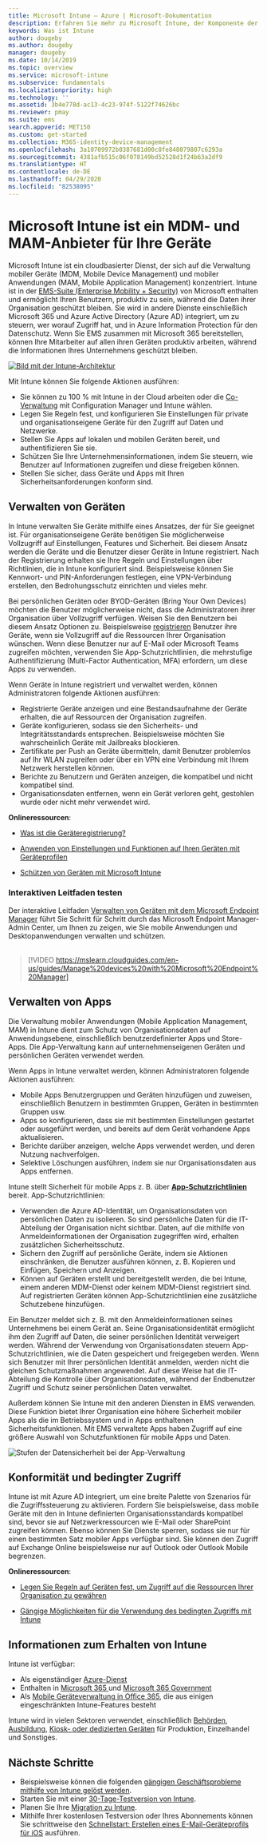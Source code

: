 ```yaml
---
title: Microsoft Intune – Azure | Microsoft-Dokumentation
description: Erfahren Sie mehr zu Microsoft Intune, der Komponente der „Enterprise Mobility + Security“-Lösung für die Verwaltung mobiler Geräte (MDM) und die Verwaltung mobiler Apps (MAM), und wie Intune Sie beim Schutz von Unternehmensdaten unterstützt.
keywords: Was ist Intune
author: dougeby
ms.author: dougeby
manager: dougeby
ms.date: 10/14/2019
ms.topic: overview
ms.service: microsoft-intune
ms.subservice: fundamentals
ms.localizationpriority: high
ms.technology: ''
ms.assetid: 3b4e778d-ac13-4c23-974f-5122f74626bc
ms.reviewer: pmay
ms.suite: ems
search.appverid: MET150
ms.custom: get-started
ms.collection: M365-identity-device-management
ms.openlocfilehash: 3a10709972b0387681d00c8fe848079807c6293a
ms.sourcegitcommit: 4381afb515c06f078149bd52528d1f24b63a2df9
ms.translationtype: HT
ms.contentlocale: de-DE
ms.lasthandoff: 04/29/2020
ms.locfileid: "82538095"
---
```

# <a name="microsoft-intune-is-an-mdm-and-mam-provider-for-your-devices"></a>Microsoft Intune ist ein MDM- und MAM-Anbieter für Ihre Geräte

Microsoft Intune ist ein cloudbasierter Dienst, der sich auf die Verwaltung mobiler Geräte (MDM, Mobile Device Management) und mobiler Anwendungen (MAM, Mobile Application Management) konzentriert. Intune ist in der [EMS-Suite (Enterprise Mobility + Security)](https://www.microsoft.com/microsoft-365/enterprise-mobility-security) von Microsoft enthalten und ermöglicht Ihren Benutzern, produktiv zu sein, während die Daten ihrer Organisation geschützt bleiben. Sie wird in andere Dienste einschließlich Microsoft 365 und Azure Active Directory (Azure AD) integriert, um zu steuern, wer worauf Zugriff hat, und in Azure Information Protection für den Datenschutz. Wenn Sie EMS zusammen mit Microsoft 365 bereitstellen, können Ihre Mitarbeiter auf allen ihren Geräten produktiv arbeiten, während die Informationen Ihres Unternehmens geschützt bleiben.

[![Bild mit der Intune-Architektur](./media/what-is-intune/intunearch_sm.png )](./media/what-is-intune/intunearchitecture.svg#lightbox)

Mit Intune können Sie folgende Aktionen ausführen:

- Sie können zu 100 % mit Intune in der Cloud arbeiten oder die [Co-Verwaltung](https://docs.microsoft.com/configmgr/comanage/overview) mit Configuration Manager und Intune wählen.
- Legen Sie Regeln fest, und konfigurieren Sie Einstellungen für private und organisationseigene Geräte für den Zugriff auf Daten und Netzwerke.
- Stellen Sie Apps auf lokalen und mobilen Geräten bereit, und authentifizieren Sie sie.
- Schützen Sie Ihre Unternehmensinformationen, indem Sie steuern, wie Benutzer auf Informationen zugreifen und diese freigeben können.
- Stellen Sie sicher, dass Geräte und Apps mit Ihren Sicherheitsanforderungen konform sind.

## <a name="manage-devices"></a>Verwalten von Geräten

In Intune verwalten Sie Geräte mithilfe eines Ansatzes, der für Sie geeignet ist. Für organisationseigene Geräte benötigen Sie möglicherweise Vollzugriff auf Einstellungen, Features und Sicherheit. Bei diesem Ansatz werden die Geräte und die Benutzer dieser Geräte in Intune registriert. Nach der Registrierung erhalten sie Ihre Regeln und Einstellungen über Richtlinien, die in Intune konfiguriert sind. Beispielsweise können Sie Kennwort- und PIN-Anforderungen festlegen, eine VPN-Verbindung erstellen, den Bedrohungsschutz einrichten und vieles mehr.

Bei persönlichen Geräten oder BYOD-Geräten (Bring Your Own Devices) möchten die Benutzer möglicherweise nicht, dass die Administratoren ihrer Organisation über Vollzugriff verfügen. Weisen Sie den Benutzern bei diesem Ansatz Optionen zu. Beispielsweise [registrieren](../enrollment/device-enrollment.md) Benutzer ihre Geräte, wenn sie Vollzugriff auf die Ressourcen Ihrer Organisation wünschen. Wenn diese Benutzer nur auf E-Mail oder Microsoft Teams zugreifen möchten, verwenden Sie App-Schutzrichtlinien, die mehrstufige Authentifizierung (Multi-Factor Authentication, MFA) erfordern, um diese Apps zu verwenden.

Wenn Geräte in Intune registriert und verwaltet werden, können Administratoren folgende Aktionen ausführen:

- Registrierte Geräte anzeigen und eine Bestandsaufnahme der Geräte erhalten, die auf Ressourcen der Organisation zugreifen.
- Geräte konfigurieren, sodass sie den Sicherheits- und Integritätsstandards entsprechen. Beispielsweise möchten Sie wahrscheinlich Geräte mit Jailbreaks blockieren.
- Zertifikate per Push an Geräte übermitteln, damit Benutzer problemlos auf Ihr WLAN zugreifen oder über ein VPN eine Verbindung mit Ihrem Netzwerk herstellen können.
- Berichte zu Benutzern und Geräten anzeigen, die kompatibel und nicht kompatibel sind.
- Organisationsdaten entfernen, wenn ein Gerät verloren geht, gestohlen wurde oder nicht mehr verwendet wird.

**Onlineressourcen**:

- [Was ist die Geräteregistrierung?](../enrollment/device-enrollment.md)

- [Anwenden von Einstellungen und Funktionen auf Ihren Geräten mit Geräteprofilen](../configuration/device-profiles.md)

- [Schützen von Geräten mit Microsoft Intune](../protect/device-protect.md)

### <a name="try-the-interactive-guide"></a>Interaktiven Leitfaden testen
Der interaktive Leitfaden [Verwalten von Geräten mit dem Microsoft Endpoint Manager](https://mslearn.cloudguides.com/en-us/guides/Manage%20devices%20with%20Microsoft%20Endpoint%20Manager) führt Sie Schritt für Schritt durch das Microsoft Endpoint Manager-Admin Center, um Ihnen zu zeigen, wie Sie mobile Anwendungen und Desktopanwendungen verwalten und schützen.</br></br>

> [!VIDEO https://mslearn.cloudguides.com/en-us/guides/Manage%20devices%20with%20Microsoft%20Endpoint%20Manager]

## <a name="manage-apps"></a>Verwalten von Apps

Die Verwaltung mobiler Anwendungen (Mobile Application Management, MAM) in Intune dient zum Schutz von Organisationsdaten auf Anwendungsebene, einschließlich benutzerdefinierter Apps und Store-Apps. Die App-Verwaltung kann auf unternehmenseigenen Geräten und persönlichen Geräten verwendet werden.

Wenn Apps in Intune verwaltet werden, können Administratoren folgende Aktionen ausführen:

- Mobile Apps Benutzergruppen und Geräten hinzufügen und zuweisen, einschließlich Benutzern in bestimmten Gruppen, Geräten in bestimmten Gruppen usw.
- Apps so konfigurieren, dass sie mit bestimmten Einstellungen gestartet oder ausgeführt werden, und bereits auf dem Gerät vorhandene Apps aktualisieren.
- Berichte darüber anzeigen, welche Apps verwendet werden, und deren Nutzung nachverfolgen.
- Selektive Löschungen ausführen, indem sie nur Organisationsdaten aus Apps entfernen.

Intune stellt Sicherheit für mobile Apps z. B. über **[App-Schutzrichtlinien](../apps/app-protection-policy.md)** bereit. App-Schutzrichtlinien:

- Verwenden die Azure AD-Identität, um Organisationsdaten von persönlichen Daten zu isolieren. So sind persönliche Daten für die IT-Abteilung der Organisation nicht sichtbar. Daten, auf die mithilfe von Anmeldeinformationen der Organisation zugegriffen wird, erhalten zusätzlichen Sicherheitsschutz.
- Sichern den Zugriff auf persönliche Geräte, indem sie Aktionen einschränken, die Benutzer ausführen können, z. B. Kopieren und Einfügen, Speichern und Anzeigen.
- Können auf Geräten erstellt und bereitgestellt werden, die bei Intune, einem anderen MDM-Dienst oder keinem MDM-Dienst registriert sind. Auf registrierten Geräten können App-Schutzrichtlinien eine zusätzliche Schutzebene hinzufügen.

Ein Benutzer meldet sich z. B. mit den Anmeldeinformationen seines Unternehmens bei einem Gerät an. Seine Organisationsidentität ermöglicht ihm den Zugriff auf Daten, die seiner persönlichen Identität verweigert werden. Während der Verwendung von Organisationsdaten steuern App-Schutzrichtlinien, wie die Daten gespeichert und freigegeben werden. Wenn sich Benutzer mit Ihrer persönlichen Identität anmelden, werden nicht die gleichen Schutzmaßnahmen angewendet. Auf diese Weise hat die IT-Abteilung die Kontrolle über Organisationsdaten, während der Endbenutzer Zugriff und Schutz seiner persönlichen Daten verwaltet.

Außerdem können Sie Intune mit den anderen Diensten in EMS verwenden. Diese Funktion bietet Ihrer Organisation eine höhere Sicherheit mobiler Apps als die im Betriebssystem und in Apps enthaltenen Sicherheitsfunktionen. Mit EMS verwaltete Apps haben Zugriff auf eine größere Auswahl von Schutzfunktionen für mobile Apps und Daten.

![Stufen der Datensicherheit bei der App-Verwaltung](./media/what-is-intune/managing-mobile-apps.png)

## <a name="compliance-and-conditional-access"></a>Konformität und bedingter Zugriff

Intune ist mit Azure AD integriert, um eine breite Palette von Szenarios für die Zugriffssteuerung zu aktivieren. Fordern Sie beispielsweise, dass mobile Geräte mit den in Intune definierten Organisationsstandards kompatibel sind, bevor sie auf Netzwerkressourcen wie E-Mail oder SharePoint zugreifen können. Ebenso können Sie Dienste sperren, sodass sie nur für einen bestimmten Satz mobiler Apps verfügbar sind. Sie können den Zugriff auf Exchange Online beispielsweise nur auf Outlook oder Outlook Mobile begrenzen.

**Onlineressourcen**:

- [Legen Sie Regeln auf Geräten fest, um Zugriff auf die Ressourcen Ihrer Organisation zu gewähren](../protect/device-compliance-get-started.md)

- [Gängige Möglichkeiten für die Verwendung des bedingten Zugriffs mit Intune](../protect/conditional-access-intune-common-ways-use.md)

## <a name="how-to-get-intune"></a>Informationen zum Erhalten von Intune

Intune ist verfügbar:

- Als eigenständiger [Azure-Dienst](https://go.microsoft.com/fwlink/?linkid=2090973)
- Enthalten in [Microsoft 365 ](https://www.microsoft.com/microsoft-365/enterprise-mobility-security/microsoft-intune) und [Microsoft 365 Government](https://www.microsoft.com/microsoft-365/government)
- Als [Mobile Geräteverwaltung in Office 365](https://support.office.com/article/Set-up-Mobile-Device-Management-MDM-in-Office-365-dd892318-bc44-4eb1-af00-9db5430be3cd), die aus einigen eingeschränkten Intune-Features besteht

Intune wird in vielen Sektoren verwendet, einschließlich [Behörden](https://docs.microsoft.com/enterprise-mobility-security/solutions/ems-govt-service-description), [Ausbildung](https://www.microsoft.com/en-us/education/intune), [Kiosk- oder dedizierten Geräten](../configuration/kiosk-settings.md) für Produktion, Einzelhandel und Sonstiges.

## <a name="next-steps"></a>Nächste Schritte

- Beispielsweise können die folgenden [gängigen Geschäftsprobleme mithilfe von Intune gelöst werden](common-scenarios.md).
- Starten Sie mit einer [30-Tage-Testversion von Intune](free-trial-sign-up.md).
- Planen Sie Ihre [Migration zu Intune](migration-guide.md).
- Mithilfe Ihrer kostenlosen Testversion oder Ihres Abonnements können Sie schrittweise den [Schnellstart: Erstellen eines E-Mail-Geräteprofils für iOS](../configuration/quickstart-email-profile.md) ausführen.
